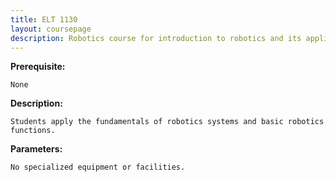 ```yaml
---
title: ELT 1130
layout: coursepage
description: Robotics course for introduction to robotics and its applications
---
```

    
**Prerequisite:**

    None 

**Description:**

    Students apply the fundamentals of robotics systems and basic robotics functions.

**Parameters:**

    No specialized equipment or facilities.
